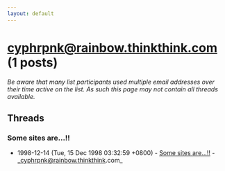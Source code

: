 ```yaml
---
layout: default
---
```


# cyphrpnk@rainbow.thinkthink.com (1 posts)

_Be aware that many list participants used multiple email addresses over their time active on the list. As such this page may not contain all threads available._

## Threads

### Some sites are...!!
+ 1998-12-14 (Tue, 15 Dec 1998 03:32:59 +0800) - [Some sites are...!!](/archive/1998/12/df3ac27c64cc0d1801bbfb994ba15427200175f0e8b2e6de41534e92e3a585af) - _cyphrpnk@rainbow.thinkthink.com_

